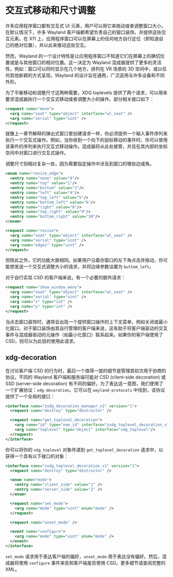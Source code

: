 # 交互式移动和尺寸调整

许多应用程序窗口都有交互式 UI 元素，用户可以用它来拖动或者调整窗口大小。在默认情况下，许多 Wayland 客户端都希望负责自己的窗口装饰，并提供这些交互元素。在 X11 上，应用程序窗口可以在屏幕上的任何地方自行定位（即知道自己的绝对位置），并以此来推动这些交互。

然而，Wayland 的一个设计特性是让应用程序窗口不知道它们在屏幕上的确切位置或是与其他窗口的相对位置。这一决定为 Wayland 混成器提供了更多的灵活性，例如：窗口可以同时显示在几个地方，排列在 VR 场景的 3D 空间中，或以任何其他新颖的方式呈现。Wayland 的设计旨在通用，广泛适用与许多设备和不同外形。

为了平衡移动和调整尺寸这两种需要，XDG toplevels 提供了两个请求，可以用来要求混成器执行一个交互式移动或者调整大小的操作。部分相关接口如下：

```xml
<request name="move">
  <arg name="seat" type="object" interface="wl_seat" />
  <arg name="serial" type="uint" />
</request>
```

就像上一章节解释的弹出式窗口里创建请求一样，你必须提供一个输入事件序列来执行一个交互式操作。例如，当你收到一个向下的鼠标移动的事件时，你可以使用该事件的序列来执行交互式移动操作。混成器将从此处接管，并且在其内部的坐标空间中对窗口进行交互式操作。

调整尺寸则相对复杂一些，因为需要指定操作中涉及到窗口的哪些边或角。

```xml
<enum name="resize_edge">
  <entry name="none" value="0"/>
  <entry name="top" value="1"/>
  <entry name="bottom" value="2"/>
  <entry name="left" value="4"/>
  <entry name="top_left" value="5"/>
  <entry name="bottom_left" value="6"/>
  <entry name="right" value="8"/>
  <entry name="top_right" value="9"/>
  <entry name="bottom_right" value="10"/>
</enum>

<request name="resize">
  <arg name="seat" type="object" interface="wl_seat" />
  <arg name="serial" type="uint" />
  <arg name="edges" type="uint" />
</request>
```

但除此之外，它的功能大致相同。如果用户沿着你窗口的左下角点击并拖动，你可能想发送一个交互式调整大小的请求，并将边缘参数设置为 `buttom_left`。

对于自行实现 CSD 的客户端来说，有一个必要的额外请求：

```xml
<request name="show_window_menu">
  <arg name="seat" type="object" interface="wl_seat" />
  <arg name="serial" type="uint" />
  <arg name="x" type="int" />
  <arg name="y" type="int" />
</request>
```

当点击窗口装饰时，通常会出现一个提供窗口操作的上下文菜单，例如关闭或最小化窗口。对于窗口装饰由其自行管理的客户端来说，这有助于将客户端驱动的交互事件与混成器驱动的元操作（如最小化窗口）联系起来。如果你的客户端使用了 CSD，则可以为此目的使用此请求。

## xdg-decoration

在讨论客户端 CSD 的行为时，最后一个值得一提的细节是管理其初次用于协商的协议。不同的 Wayland 客户端和服务端可能对 CSD (client-side decoration) 或 SSD (server-side decoration) 有不同的偏好。为了表达这一意图，我们使用了一个扩展协议：`xdg-decoration`。它可以在 `wayland-protocols` 中找到，该协议提供了一个全局的接口：

```xml
<interface name="zxdg_decoration_manager_v1" version="1">
  <request name="destroy" type="destructor" />

  <request name="get_toplevel_decoration">
    <arg name="id" type="new_id" interface="zxdg_toplevel_decoration_v1"/>
    <arg name="toplevel" type="object" interface="xdg_toplevel"/>
  </request>
</interface>
```

你可以将你的 `xdg_toplevel` 对象传递到 `get_toplevel_decoration` 请求中，以获得一个具有以下接口的对象：

```xml
<interface name="zxdg_toplevel_decoration_v1" version="1">
  <request name="destroy" type="destructor" />

  <enum name="mode">
    <entry name="client_side" value="1" />
    <entry name="server_side" value="2" />
  </enum>

  <request name="set_mode">
    <arg name="mode" type="uint" enum="mode" />
  </request>

  <request name="unset_mode" />

  <event name="configure">
    <arg name="mode" type="uint" enum="mode" />
  </event>
</interface>
```

`set_mode` 请求用于表达客户端的偏好，`unset_mode` 用于表达没有偏好。然后，混成器将使用 `configure` 事件来告知客户端是否使用 CSD。更多细节请查阅完整的 XML。

